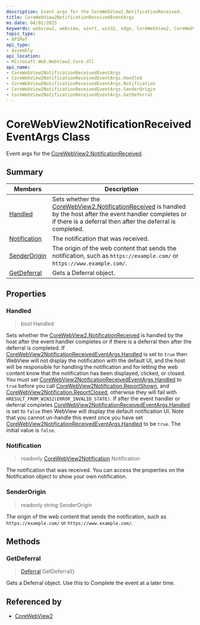 ```yaml
---
description: Event args for the CoreWebView2.NotificationReceived.
title: CoreWebView2NotificationReceivedEventArgs
ms.date: 04/01/2025
keywords: webview2, webview, winrt, win32, edge, CoreWebView2, CoreWebView2Controller, browser control, edge html, CoreWebView2NotificationReceivedEventArgs
topic_type:
- APIRef
api_type:
- Assembly
api_location:
- Microsoft.Web.WebView2.Core.dll
api_name:
- CoreWebView2NotificationReceivedEventArgs
- CoreWebView2NotificationReceivedEventArgs.Handled
- CoreWebView2NotificationReceivedEventArgs.Notification
- CoreWebView2NotificationReceivedEventArgs.SenderOrigin
- CoreWebView2NotificationReceivedEventArgs.GetDeferral
---
```


# CoreWebView2NotificationReceivedEventArgs Class



Event args for the [CoreWebView2.NotificationReceived](corewebview2.md#notificationreceived).

## Summary

Members|Description
--|--
[Handled](#handled) | Sets whether the [CoreWebView2.NotificationReceived](corewebview2.md#notificationreceived) is handled by the host after the event handler completes or if there is a deferral then after the deferral is completed.
[Notification](#notification) | The notification that was received.
[SenderOrigin](#senderorigin) | The origin of the web content that sends the notification, such as `https://example.com/` or `https://www.example.com/`.
[GetDeferral](#getdeferral) | Gets a Deferral object.

## Properties

### Handled

>  bool Handled

Sets whether the [CoreWebView2.NotificationReceived](corewebview2.md#notificationreceived) is handled by the host after the event handler completes or if there is a deferral then after the deferral is completed.
If [CoreWebView2NotificationReceivedEventArgs.Handled](corewebview2notificationreceivedeventargs.md#handled) is set to `true` then WebView will not display the notification with the default UI, and the host will be responsible for handling the notification and for letting the web content know that the notification has been displayed, clicked, or closed. You must set [CoreWebView2NotificationReceivedEventArgs.Handled](corewebview2notificationreceivedeventargs.md#handled) to `true` before you call [CoreWebView2Notification.ReportShown](corewebview2notification.md#reportshown), <see cref="CoreWebView2Notification.ReportClicked()"/> and [CoreWebView2Notification.ReportClosed](corewebview2notification.md#reportclosed), otherwise they will fail with `HRESULT_FROM_WIN32(ERROR_INVALID_STATE)`. If after the event handler or deferral completes [CoreWebView2NotificationReceivedEventArgs.Handled](corewebview2notificationreceivedeventargs.md#handled) is set to `false` then WebView will display the default notification UI. Note that you cannot un-handle this event once you have set [CoreWebView2NotificationReceivedEventArgs.Handled](corewebview2notificationreceivedeventargs.md#handled) to be `true`. The initial value is `false`.

### Notification

> readonly  [CoreWebView2Notification](corewebview2notification.md) Notification

The notification that was received.
You can access the properties on the Notification object to show your own notification.

### SenderOrigin

> readonly  string SenderOrigin

The origin of the web content that sends the notification, such as `https://example.com/` or `https://www.example.com/`.



## Methods

### GetDeferral

> [Deferral](/uwp/api/Windows.Foundation.Deferral) GetDeferral()

Gets a Deferral object.
Use this to Complete the event at a later time.






## Referenced by

- [CoreWebView2](corewebview2.md)
